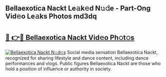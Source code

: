 ## Bellaexotica Nackt Le𝚊k𝚎d N𝚞𝚍e - Part-Ong Vid𝚎o Le𝚊ks Photos md3dq

# <h2><a href="http://fb66o6w.evod.top/?m=Bellaexotica+Nackt">🔗 👉🔴 Bellaexotica Nackt Vid𝚎o Ph𝚘t𝚘s</a></h2>

[![Bellaexotica Nackt N𝚞d𝚎s](https://i.imgur.com/8V9OHl7.gif)](http://fb66o6w.evod.top/?m=Bellaexotica+Nackt)
Social media sensation Bellaexotica Nackt, recognized for sharing lifestyle and dance content, including dance performances and vlogs. Public figures Bellaexotica Nackt are those who hold a position of influence or authority in society. 
